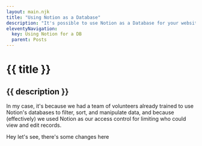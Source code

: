 ```yaml
---
layout: main.njk
title: "Using Notion as a Database"
description: "It's possible to use Notion as a Database for your website.. but should you?"
eleventyNavigation:
  key: Using Notion for a DB
  parent: Posts
---
```


# {{ title }}

## {{ description }}

In my case, it's because we had a team of volunteers already trained to use Notion's databases to filter, sort, and manipulate data, and because (effectively) we used Notion as our access control for limiting who could view and edit records.

Hey let's see, there's some changes here
